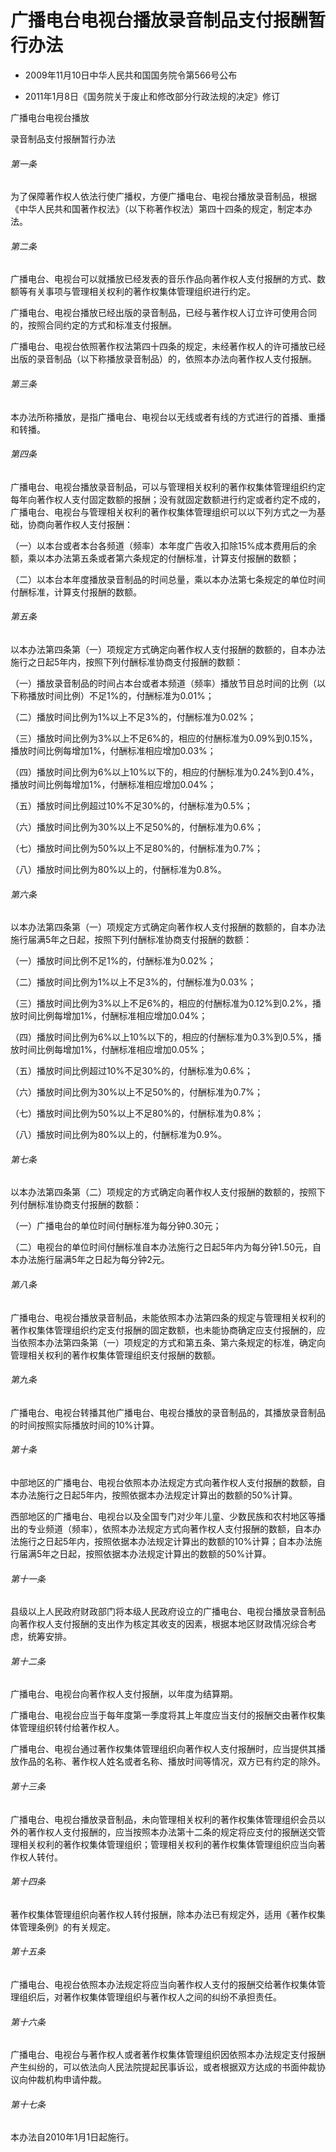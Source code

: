 # 广播电台电视台播放录音制品支付报酬暂行办法

- 2009年11月10日中华人民共和国国务院令第566号公布

- 2011年1月8日《国务院关于废止和修改部分行政法规的决定》修订

<!-- INFO END -->

广播电台电视台播放

录音制品支付报酬暂行办法

###### 第一条

为了保障著作权人依法行使广播权，方便广播电台、电视台播放录音制品，根据《中华人民共和国著作权法》（以下称著作权法）第四十四条的规定，制定本办法。

###### 第二条

广播电台、电视台可以就播放已经发表的音乐作品向著作权人支付报酬的方式、数额等有关事项与管理相关权利的著作权集体管理组织进行约定。

广播电台、电视台播放已经出版的录音制品，已经与著作权人订立许可使用合同的，按照合同约定的方式和标准支付报酬。

广播电台、电视台依照著作权法第四十四条的规定，未经著作权人的许可播放已经出版的录音制品（以下称播放录音制品）的，依照本办法向著作权人支付报酬。

###### 第三条

本办法所称播放，是指广播电台、电视台以无线或者有线的方式进行的首播、重播和转播。

###### 第四条

广播电台、电视台播放录音制品，可以与管理相关权利的著作权集体管理组织约定每年向著作权人支付固定数额的报酬；没有就固定数额进行约定或者约定不成的，广播电台、电视台与管理相关权利的著作权集体管理组织可以以下列方式之一为基础，协商向著作权人支付报酬：

（一）以本台或者本台各频道（频率）本年度广告收入扣除15%成本费用后的余额，乘以本办法第五条或者第六条规定的付酬标准，计算支付报酬的数额；

（二）以本台本年度播放录音制品的时间总量，乘以本办法第七条规定的单位时间付酬标准，计算支付报酬的数额。

###### 第五条

以本办法第四条第（一）项规定方式确定向著作权人支付报酬的数额的，自本办法施行之日起5年内，按照下列付酬标准协商支付报酬的数额：

（一）播放录音制品的时间占本台或者本频道（频率）播放节目总时间的比例（以下称播放时间比例）不足1%的，付酬标准为0.01%；

（二）播放时间比例为1%以上不足3%的，付酬标准为0.02%；

（三）播放时间比例为3%以上不足6%的，相应的付酬标准为0.09%到0.15%，播放时间比例每增加1%，付酬标准相应增加0.03%；

（四）播放时间比例为6%以上10%以下的，相应的付酬标准为0.24%到0.4%，播放时间比例每增加1%，付酬标准相应增加0.04%；

（五）播放时间比例超过10%不足30%的，付酬标准为0.5%；

（六）播放时间比例为30%以上不足50%的，付酬标准为0.6%；

（七）播放时间比例为50%以上不足80%的，付酬标准为0.7%；

（八）播放时间比例为80%以上的，付酬标准为0.8%。

###### 第六条

以本办法第四条第（一）项规定方式确定向著作权人支付报酬的数额的，自本办法施行届满5年之日起，按照下列付酬标准协商支付报酬的数额：

（一）播放时间比例不足1%的，付酬标准为0.02%；

（二）播放时间比例为1%以上不足3%的，付酬标准为0.03%；

（三）播放时间比例为3%以上不足6%的，相应的付酬标准为0.12%到0.2%，播放时间比例每增加1%，付酬标准相应增加0.04%；

（四）播放时间比例为6%以上10%以下的，相应的付酬标准为0.3%到0.5%，播放时间比例每增加1%，付酬标准相应增加0.05%；

（五）播放时间比例超过10%不足30%的，付酬标准为0.6%；

（六）播放时间比例为30%以上不足50%的，付酬标准为0.7%；

（七）播放时间比例为50%以上不足80%的，付酬标准为0.8%；

（八）播放时间比例为80%以上的，付酬标准为0.9%。

###### 第七条

以本办法第四条第（二）项规定的方式确定向著作权人支付报酬的数额的，按照下列付酬标准协商支付报酬的数额：

（一）广播电台的单位时间付酬标准为每分钟0.30元；

（二）电视台的单位时间付酬标准自本办法施行之日起5年内为每分钟1.50元，自本办法施行届满5年之日起为每分钟2元。

###### 第八条

广播电台、电视台播放录音制品，未能依照本办法第四条的规定与管理相关权利的著作权集体管理组织约定支付报酬的固定数额，也未能协商确定应支付报酬的，应当依照本办法第四条第（一）项规定的方式和第五条、第六条规定的标准，确定向管理相关权利的著作权集体管理组织支付报酬的数额。

###### 第九条

广播电台、电视台转播其他广播电台、电视台播放的录音制品的，其播放录音制品的时间按照实际播放时间的10%计算。

###### 第十条

中部地区的广播电台、电视台依照本办法规定方式向著作权人支付报酬的数额，自本办法施行之日起5年内，按照依据本办法规定计算出的数额的50%计算。

西部地区的广播电台、电视台以及全国专门对少年儿童、少数民族和农村地区等播出的专业频道（频率），依照本办法规定方式向著作权人支付报酬的数额，自本办法施行之日起5年内，按照依据本办法规定计算出的数额的10%计算；自本办法施行届满5年之日起，按照依据本办法规定计算出的数额的50%计算。

###### 第十一条

县级以上人民政府财政部门将本级人民政府设立的广播电台、电视台播放录音制品向著作权人支付报酬的支出作为核定其收支的因素，根据本地区财政情况综合考虑，统筹安排。

###### 第十二条

广播电台、电视台向著作权人支付报酬，以年度为结算期。

广播电台、电视台应当于每年度第一季度将其上年度应当支付的报酬交由著作权集体管理组织转付给著作权人。

广播电台、电视台通过著作权集体管理组织向著作权人支付报酬时，应当提供其播放作品的名称、著作权人姓名或者名称、播放时间等情况，双方已有约定的除外。

###### 第十三条

广播电台、电视台播放录音制品，未向管理相关权利的著作权集体管理组织会员以外的著作权人支付报酬的，应当按照本办法第十二条的规定将应支付的报酬送交管理相关权利的著作权集体管理组织；管理相关权利的著作权集体管理组织应当向著作权人转付。

###### 第十四条

著作权集体管理组织向著作权人转付报酬，除本办法已有规定外，适用《著作权集体管理条例》的有关规定。

###### 第十五条

广播电台、电视台依照本办法规定将应当向著作权人支付的报酬交给著作权集体管理组织后，对著作权集体管理组织与著作权人之间的纠纷不承担责任。

###### 第十六条

广播电台、电视台与著作权人或者著作权集体管理组织因依照本办法规定支付报酬产生纠纷的，可以依法向人民法院提起民事诉讼，或者根据双方达成的书面仲裁协议向仲裁机构申请仲裁。

###### 第十七条

本办法自2010年1月1日起施行。
